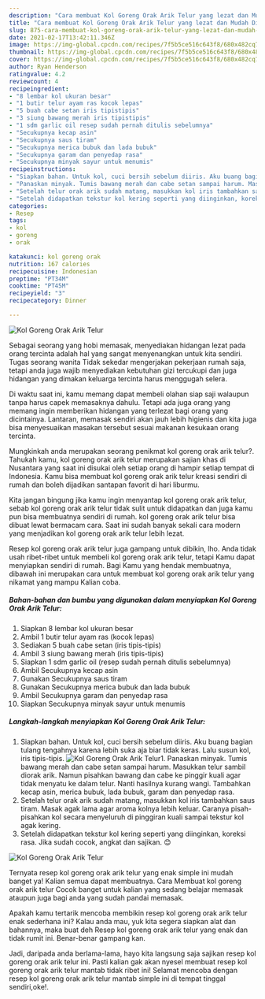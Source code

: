 ```yaml
---
description: "Cara membuat Kol Goreng Orak Arik Telur yang lezat dan Mudah Dibuat"
title: "Cara membuat Kol Goreng Orak Arik Telur yang lezat dan Mudah Dibuat"
slug: 875-cara-membuat-kol-goreng-orak-arik-telur-yang-lezat-dan-mudah-dibuat
date: 2021-02-17T13:42:11.346Z
image: https://img-global.cpcdn.com/recipes/7f5b5ce516c643f8/680x482cq70/kol-goreng-orak-arik-telur-foto-resep-utama.jpg
thumbnail: https://img-global.cpcdn.com/recipes/7f5b5ce516c643f8/680x482cq70/kol-goreng-orak-arik-telur-foto-resep-utama.jpg
cover: https://img-global.cpcdn.com/recipes/7f5b5ce516c643f8/680x482cq70/kol-goreng-orak-arik-telur-foto-resep-utama.jpg
author: Ryan Henderson
ratingvalue: 4.2
reviewcount: 4
recipeingredient:
- "8 lembar kol ukuran besar"
- "1 butir telur ayam ras kocok lepas"
- "5 buah cabe setan iris tipistipis"
- "3 siung bawang merah iris tipistipis"
- "1 sdm garlic oil resep sudah pernah ditulis sebelumnya"
- "Secukupnya kecap asin"
- "Secukupnya saus tiram"
- "Secukupnya merica bubuk dan lada bubuk"
- "Secukupnya garam dan penyedap rasa"
- "Secukupnya minyak sayur untuk menumis"
recipeinstructions:
- "Siapkan bahan. Untuk kol, cuci bersih sebelum diiris. Aku buang bagian tulang tengahnya karena lebih suka aja biar tidak keras. Lalu susun kol, iris tipis-tipis."
- "Panaskan minyak. Tumis bawang merah dan cabe setan sampai harum. Masukkan telur sambil diorak arik. Namun pisahkan bawang dan cabe ke pinggir kuali agar tidak menyatu ke dalam telur. Nanti hasilnya kurang wangi. Tambahkan kecap asin, merica bubuk, lada bubuk, garam dan penyedap rasa."
- "Setelah telur orak arik sudah matang, masukkan kol iris tambahkan saus tiram. Masak agak lama agar aroma kolnya lebih keluar. Caranya pisah-pisahkan kol secara menyeluruh di pinggiran kuali sampai tekstur kol agak kering."
- "Setelah didapatkan tekstur kol kering seperti yang diinginkan, koreksi rasa. Jika sudah cocok, angkat dan sajikan. 😊"
categories:
- Resep
tags:
- kol
- goreng
- orak

katakunci: kol goreng orak 
nutrition: 167 calories
recipecuisine: Indonesian
preptime: "PT34M"
cooktime: "PT45M"
recipeyield: "3"
recipecategory: Dinner

---
```



![Kol Goreng Orak Arik Telur](https://img-global.cpcdn.com/recipes/7f5b5ce516c643f8/680x482cq70/kol-goreng-orak-arik-telur-foto-resep-utama.jpg)

Sebagai seorang yang hobi memasak, menyediakan hidangan lezat pada orang tercinta adalah hal yang sangat menyenangkan untuk kita sendiri. Tugas seorang  wanita Tidak sekedar mengerjakan pekerjaan rumah saja, tetapi anda juga wajib menyediakan kebutuhan gizi tercukupi dan juga hidangan yang dimakan keluarga tercinta harus menggugah selera.

Di waktu  saat ini, kamu memang dapat membeli olahan siap saji walaupun tanpa harus capek memasaknya dahulu. Tetapi ada juga orang yang memang ingin memberikan hidangan yang terlezat bagi orang yang dicintainya. Lantaran, memasak sendiri akan jauh lebih higienis dan kita juga bisa menyesuaikan masakan tersebut sesuai makanan kesukaan orang tercinta. 



Mungkinkah anda merupakan seorang penikmat kol goreng orak arik telur?. Tahukah kamu, kol goreng orak arik telur merupakan sajian khas di Nusantara yang saat ini disukai oleh setiap orang di hampir setiap tempat di Indonesia. Kamu bisa membuat kol goreng orak arik telur kreasi sendiri di rumah dan boleh dijadikan santapan favorit di hari liburmu.

Kita jangan bingung jika kamu ingin menyantap kol goreng orak arik telur, sebab kol goreng orak arik telur tidak sulit untuk didapatkan dan juga kamu pun bisa membuatnya sendiri di rumah. kol goreng orak arik telur bisa dibuat lewat bermacam cara. Saat ini sudah banyak sekali cara modern yang menjadikan kol goreng orak arik telur lebih lezat.

Resep kol goreng orak arik telur juga gampang untuk dibikin, lho. Anda tidak usah ribet-ribet untuk membeli kol goreng orak arik telur, tetapi Kamu dapat menyiapkan sendiri di rumah. Bagi Kamu yang hendak membuatnya, dibawah ini merupakan cara untuk membuat kol goreng orak arik telur yang nikamat yang mampu Kalian coba.

<!--inarticleads1-->

##### Bahan-bahan dan bumbu yang digunakan dalam menyiapkan Kol Goreng Orak Arik Telur:

1. Siapkan 8 lembar kol ukuran besar
1. Ambil 1 butir telur ayam ras (kocok lepas)
1. Sediakan 5 buah cabe setan (iris tipis-tipis)
1. Ambil 3 siung bawang merah (iris tipis-tipis)
1. Siapkan 1 sdm garlic oil (resep sudah pernah ditulis sebelumnya)
1. Ambil Secukupnya kecap asin
1. Gunakan Secukupnya saus tiram
1. Gunakan Secukupnya merica bubuk dan lada bubuk
1. Ambil Secukupnya garam dan penyedap rasa
1. Siapkan Secukupnya minyak sayur untuk menumis




<!--inarticleads2-->

##### Langkah-langkah menyiapkan Kol Goreng Orak Arik Telur:

1. Siapkan bahan. Untuk kol, cuci bersih sebelum diiris. Aku buang bagian tulang tengahnya karena lebih suka aja biar tidak keras. Lalu susun kol, iris tipis-tipis.
<img src="https://img-global.cpcdn.com/steps/04405a1c0997099e/160x128cq70/kol-goreng-orak-arik-telur-langkah-memasak-1-foto.jpg" alt="Kol Goreng Orak Arik Telur">1. Panaskan minyak. Tumis bawang merah dan cabe setan sampai harum. Masukkan telur sambil diorak arik. Namun pisahkan bawang dan cabe ke pinggir kuali agar tidak menyatu ke dalam telur. Nanti hasilnya kurang wangi. Tambahkan kecap asin, merica bubuk, lada bubuk, garam dan penyedap rasa.
1. Setelah telur orak arik sudah matang, masukkan kol iris tambahkan saus tiram. Masak agak lama agar aroma kolnya lebih keluar. Caranya pisah-pisahkan kol secara menyeluruh di pinggiran kuali sampai tekstur kol agak kering.
1. Setelah didapatkan tekstur kol kering seperti yang diinginkan, koreksi rasa. Jika sudah cocok, angkat dan sajikan. 😊
<img src="//assets-global.cpcdn.com/assets/icons/button_play-2c75c40dde080a61004c1f40b05d8f140eaff45d7e9e6481dc71c63d2e7c4909.png" alt="Kol Goreng Orak Arik Telur">



Ternyata resep kol goreng orak arik telur yang enak simple ini mudah banget ya! Kalian semua dapat membuatnya. Cara Membuat kol goreng orak arik telur Cocok banget untuk kalian yang sedang belajar memasak ataupun juga bagi anda yang sudah pandai memasak.

Apakah kamu tertarik mencoba membikin resep kol goreng orak arik telur enak sederhana ini? Kalau anda mau, yuk kita segera siapkan alat dan bahannya, maka buat deh Resep kol goreng orak arik telur yang enak dan tidak rumit ini. Benar-benar gampang kan. 

Jadi, daripada anda berlama-lama, hayo kita langsung saja sajikan resep kol goreng orak arik telur ini. Pasti kalian gak akan nyesel membuat resep kol goreng orak arik telur mantab tidak ribet ini! Selamat mencoba dengan resep kol goreng orak arik telur mantab simple ini di tempat tinggal sendiri,oke!.

